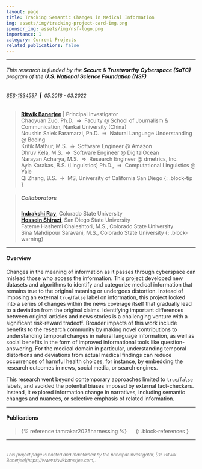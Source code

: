 ```yaml
---
layout: page
title: Tracking Semantic Changes in Medical Information
img: assets/img/tracking-project-card-img.png
sponsor_img: assets/img/nsf-logo.png
importance: 1
category: Current Projects
related_publications: false
---
```


---

<h6 class="project-sponsor">This research is funded by the <strong>Secure & Trustworthy Cyberspace (SaTC)</strong> program of the  <strong>U.S. National Science Foundation (NSF)</strong></h6>
<h6 class="project-sponsor">
  <span style="font-weight: 400; font-size: 0.8rem;">
    <a href="https://www.nsf.gov/awardsearch/showAward?AWD_ID=1834597">SES-1834597</a>
  </span>
  <span style="font-weight: 800;">&nbsp;|&nbsp;</span>
  <span style="font-weight: 400; font-size: 0.8rem;">
    05.2018 - 03.2022
  </span>
</h6>


> [**Ritwik Banerjee**](https://www.ritwikbanerjee.com) \| Principal Investigator
> <br>
> Chaoyuan Zuo, Ph.D. &nbsp;&rArr;&nbsp;  Faculty @ School of Journalism & Communication, Nankai University (China)
> <br>
> Noushin Salek Faramarzi, Ph.D. &nbsp;&rArr;&nbsp; Natural Language Understanding @ Boeing
> <br>
> Kritik Mathur, M.S. &nbsp;&rArr;&nbsp; Software Engineer @ Amazon
> <br>
> Dhruv Kela, M.S. &nbsp;&rArr;&nbsp; Software Engineer @ DigitalOcean
> <br>
> Narayan Acharya, M.S. &nbsp;&rArr;&nbsp; Research Engineer @ dmetrics, Inc.
> <br>
> Ayla Karakas, B.S. (Linguistics) Ph.D., &nbsp;&rArr;&nbsp; Computational Linguistics @ Yale
> <br>
> Qi Zhang, B.S. &nbsp;&rArr;&nbsp; MS, University of California San Diego
{: .block-tip }

> ##### Collaborators
> [**Indrakshi Ray**](https://www.cs.colostate.edu/~iray), Colorado State University
> <br>
> [**Hossein Shirazi**](https://www.hosseinshirazi.info/), San Diego State University
> <br>
> Fateme Hashemi Chaleshtori, M.S., Colorado State University
> <br>
> Sina Mahdipour Saravani, M.S., Colorado State University
{: .block-warning}

---

#### Overview

Changes in the meaning of information as it passes through cyberspace can mislead those who access the information.
This project developed new datasets and algorithms to identify and categorize medical information that remains true to the original meaning or undergoes distortion.
Instead of imposing an external `true`/`false` label on information, this project looked into a series of changes within the news coverage itself that gradually lead to a deviation from the original claims.
Identifying important differences between original articles and news stories is a challenging venture with a significant risk-reward tradeoff.
Broader impacts of this work include benefits to the research community by making novel contributions to understanding temporal changes in natural language information, as well as social benefits in the form of improved informational tools like question-answering.
For the medical domain in particular, understanding temporal distortions and deviations from actual medical findings can reduce occurrences of harmful health choices, for instance, by embedding the research outcomes in news, social media, or search engines.

This research went beyond contemporary approaches limited to `true`/`false` labels, and avoided the potential biases imposed by external fact-checkers.
Instead, it explored information change in narratives, including semantic changes and nuances, or selective emphasis of related information.



---

#### Publications
> {% reference tamrakar2025harnessing %}
> &nbsp;&nbsp;&nbsp;&nbsp;
> [<i class="fas fa-file-pdf"></i>](/assets/pdf/tamrakar2025harnessing.pdf)
{: .block-references }
  
---

<br>
<span style="float: right; font-weight: 200; font-size: 0.75rem;"><i>This project page is hosted and maintained by the principal investigator, [Dr. Ritwik Banerjee](https://www.ritwikbanerjee.com).</i></span>
